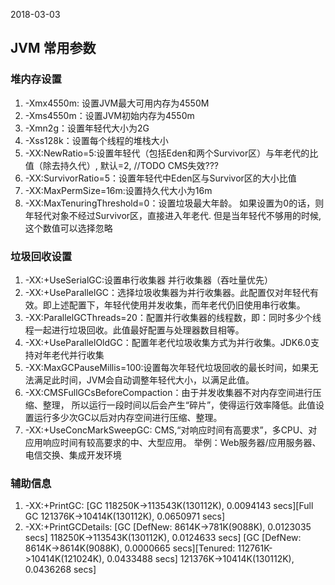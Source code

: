 2018-03-03

## JVM 常用参数

### 堆内存设置
1. -Xmx4550m: 设置JVM最大可用内存为4550M
2. -Xms4550m：设置JVM初始内存为4550m
3. -Xmn2g：设置年轻代大小为2G
4. -Xss128k：设置每个线程的堆栈大小
5. -XX:NewRatio=5:设置年轻代（包括Eden和两个Survivor区）与年老代的比值（除去持久代）, 默认=2, //TODO CMS失效???
6. -XX:SurvivorRatio=5：设置年轻代中Eden区与Survivor区的大小比值
7. -XX:MaxPermSize=16m:设置持久代大小为16m
8. -XX:MaxTenuringThreshold=0：设置垃圾最大年龄。
如果设置为0的话，则年轻代对象不经过Survivor区，直接进入年老代.
但是当年轻代不够用的时候,这个数值可以选择忽略


### 垃圾回收设置
1. -XX:+UseSerialGC:设置串行收集器 并行收集器（吞吐量优先）
2. -XX:+UseParallelGC：选择垃圾收集器为并行收集器。此配置仅对年轻代有效。即上述配置下，年轻代使用并发收集，而年老代仍旧使用串行收集。
3. -XX:ParallelGCThreads=20：配置并行收集器的线程数，即：同时多少个线程一起进行垃圾回收。此值最好配置与处理器数目相等。
4. -XX:+UseParallelOldGC：配置年老代垃圾收集方式为并行收集。JDK6.0支持对年老代并行收集
5. -XX:MaxGCPauseMillis=100:设置每次年轻代垃圾回收的最长时间，如果无法满足此时间，JVM会自动调整年轻代大小，以满足此值。
6. -XX:CMSFullGCsBeforeCompaction：由于并发收集器不对内存空间进行压缩、整理，
所以运行一段时间以后会产生“碎片”，使得运行效率降低。此值设置运行多少次GC以后对内存空间进行压缩、整理。
7. -XX:+UseConcMarkSweepGC: CMS,“对响应时间有高要求”，多CPU、对应用响应时间有较高要求的中、大型应用。
举例：Web服务器/应用服务器、电信交换、集成开发环境

### 辅助信息
1. -XX:+PrintGC: [GC 118250K->113543K(130112K), 0.0094143 secs][Full GC 121376K->10414K(130112K), 0.0650971 secs]
2. -XX:+PrintGCDetails: [GC [DefNew: 8614K->781K(9088K), 0.0123035 secs] 118250K->113543K(130112K), 0.0124633 secs]
                        [GC [DefNew: 8614K->8614K(9088K), 0.0000665 secs][Tenured: 112761K->10414K(121024K), 0.0433488 secs] 121376K->10414K(130112K), 0.0436268 secs]